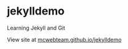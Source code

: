 jekylldemo
==========

Learning Jekyll and Git

View site at [mcwebteam.github.io/jekylldemo](http://mcwebteam.github.io/jekylldemo)
